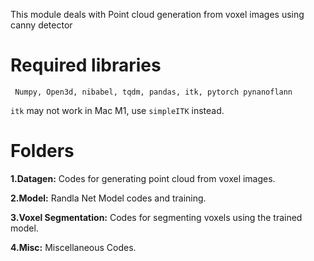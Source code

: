 This module deals with Point cloud generation from voxel images using canny detector

# Required libraries
` Numpy,
 Open3d,
 nibabel,
tqdm,
pandas,
itk,
pytorch
pynanoflann`

`itk` may not work in Mac M1, use `simpleITK` instead.

# Folders

**1.Datagen:** Codes for generating point cloud from voxel images.

**2.Model:** Randla Net Model codes and training.

**3.Voxel Segmentation:** Codes for segmenting voxels using the trained model.

**4.Misc:** Miscellaneous Codes.
